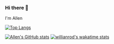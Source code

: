 ### Hi there 👋

I'm Allen

[![Top Langs](https://github-readme-stats.vercel.app/api/top-langs/?username=anuraghazra&layout=compact&show_icons=true&theme=slateorange)](https://github.com/anuraghazra/github-readme-stats)

[![Allen's GitHub stats](https://github-readme-stats.vercel.app/api?username=AL1L&show_icons=true&theme=slateorange)](https://github.com/anuraghazra/github-readme-stats)
[![willianrod's wakatime stats](https://github-readme-stats.vercel.app/api/wakatime?username=AL1L&show_icons=true&theme=slateorange)](https://github.com/anuraghazra/github-readme-stats)

<!--
**AL1L/AL1L** is a ✨ _special_ ✨ repository because its `README.md` (this file) appears on your GitHub profile.

Here are some ideas to get you started:

- 🔭 I’m currently working on ...
- 🌱 I’m currently learning ...
- 👯 I’m looking to collaborate on ...
- 🤔 I’m looking for help with ...
- 💬 Ask me about ...
- 📫 How to reach me: ...
- 😄 Pronouns: ...
- ⚡ Fun fact: ...
-->
